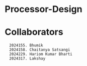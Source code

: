 # Processor-Design
# Collaborators

      2024155. Bhumik
      2024158. Chaitanya Satsangi
      2024229. Hariom Kumar Bharti
      2024317. Lakshay
